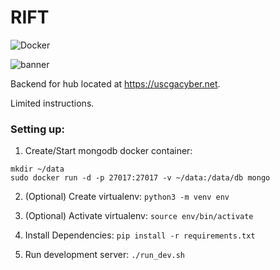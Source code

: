 # RIFT

![Docker](https://github.com/USCGA/rift/workflows/Docker/badge.svg?branch=master)

![banner](https://raw.githubusercontent.com/USCGA/rift/development/documentation/cover.png)

Backend for hub located at <https://uscgacyber.net>.

Limited instructions.

### Setting up:

1. Create/Start mongodb docker container:
```
mkdir ~/data
sudo docker run -d -p 27017:27017 -v ~/data:/data/db mongo
```

2. (Optional) Create virtualenv:
`python3 -m venv env`

3. (Optional) Activate virtualenv:
`source env/bin/activate`

4. Install Dependencies:
`pip install -r requirements.txt`

5. Run development server:
`./run_dev.sh`
